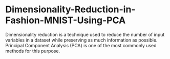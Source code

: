 # Dimensionality-Reduction-in-Fashion-MNIST-Using-PCA
Dimensionality reduction is a technique used to reduce the number of input variables in a dataset while preserving as much information as possible. Principal Component Analysis (PCA) is one of the most commonly used methods for this purpose.
